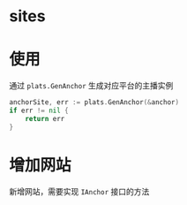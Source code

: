 # sites

# 使用

通过 `plats.GenAnchor` 生成对应平台的主播实例

```go
anchorSite, err := plats.GenAnchor(&anchor)
if err != nil {
    return err
}
```

# 增加网站

新增网站，需要实现 `IAnchor` 接口的方法